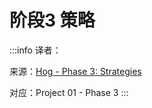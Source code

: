 # 阶段3 策略

:::info
译者：

来源：[Hog - Phase 3: Strategies](https://inst.eecs.berkeley.edu/~cs61a/fa20/proj/hog/#phase-3-strategies)

对应：Project 01 - Phase 3
:::
